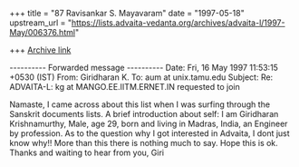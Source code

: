 +++
title = "87 Ravisankar S. Mayavaram"
date = "1997-05-18"
upstream_url = "https://lists.advaita-vedanta.org/archives/advaita-l/1997-May/006376.html"

+++
[Archive link](https://lists.advaita-vedanta.org/archives/advaita-l/1997-May/006376.html)

---------- Forwarded message ----------
Date: Fri, 16 May 1997 11:53:15 +0530 (IST)
From: Giridharan K. <kg at mango.ee.iitm.ernet.in>
To: aum at unix.tamu.edu
Subject: Re: ADVAITA-L: kg at MANGO.EE.IITM.ERNET.IN requested to join

Namaste,
        I came across about this list when I was surfing through the
Sanskrit documents lists. A brief introduction about self:
I am Giridharan Krishnamurthy, Male, age 29, born and living in Madras,
India, an Engineer by profession. As to the question why I got interested
in Advaita, I dont just know why!! More than this there is nothing much
to say.
Hope this is ok.
Thanks and waiting to hear from you,
Giri


